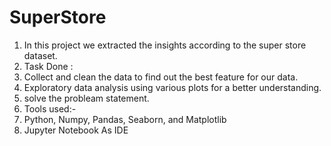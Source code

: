 # SuperStore
1) In this project we extracted the insights  according to the super store  dataset.
2) Task Done :
3) Collect and clean the data to find out the best feature for our data.
4) Exploratory data analysis using various plots for a better understanding.
5) solve the probleam statement.
6) Tools used:-
7) Python, Numpy, Pandas, Seaborn, and Matplotlib
8) Jupyter Notebook As IDE
